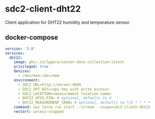 # sdc2-client-dht22

Client application for DHT22 humidity and temperature sensor.

## docker-compose

```yaml
version: '3.8'
services:
  dht22:
    image: ghcr.io/lpgera/sensor-data-collection:latest
    privileged: true
    devices:
      - /dev/mem:/dev/mem
    environment:
      - SDC2_URL=http://server:4000
      - SDC2_API_KEY=<api key with write access>
      - SDC2_LOCATION=<measurement location name>
      - DHT22_GPIO_PIN= # optional, defaults to 4
      - DHT22_MEASUREMENT_CRON= # optional, defaults to */5 * * * *
    command: npx lerna run start --stream --scope=sdc2-client-dht22
    restart: unless-stopped
```
